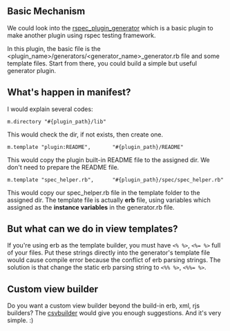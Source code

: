Basic Mechanism
---------------
We could look into the [rspec\_plugin\_generator](http://github.com/patmaddox/rspec-plugin-generator/) which is a basic
plugin to make another plugin using rspec testing framework.

In this plugin, the basic file is the &lt;plugin\_name&gt;/generators/&lt;generator\_name&gt;\_generator.rb file and
some template files. Start from there, you could build a simple but useful generator plugin.

What's happen in manifest?
--------------------------
I would explain several codes:

    m.directory "#{plugin_path}/lib"

This would check the dir, if not exists, then create one.

    m.template "plugin:README",       "#{plugin_path}/README"

This would copy the plugin built-in README file to the assigned dir. We don't need to prepare the README file.

    m.template "spec_helper.rb",      "#{plugin_path}/spec/spec_helper.rb"

This would copy our spec\_helper.rb file in the template folder to the assigned dir. The template file is actually
**erb** file, using variables which assigned as the **instance variables** in the generator.rb file.

But what can we do in view templates?
-------------------------------------
If you're using erb as the template builder, you must have `<% %>`, `<%= %>` full of your files. Put these strings
directly into the generator's template file would cause compile error because the conflict of erb parsing strings.
The solution is that change the static erb parsing string to `<%% %>`, `<%%= %>`.

Custom view builder
-------------------
Do you want a custom view builder beyond the build-in erb, xml, rjs builders? The [csvbuilder](http://github.com/econsultancy/csv_builder/) would
give you enough suggestions. And it's very simple. :)
